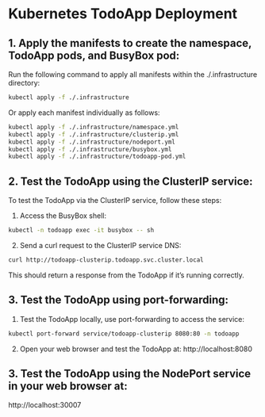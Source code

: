 # Kubernetes TodoApp Deployment

## 1. Apply the manifests to create the namespace, TodoApp pods, and BusyBox pod:

Run the following command to apply all manifests within the ./.infrastructure directory:
```bash
kubectl apply -f ./.infrastructure
```

Or apply each manifest individually as follows:
```bash
kubectl apply -f ./.infrastructure/namespace.yml
kubectl apply -f ./.infrastructure/clusterip.yml
kubectl apply -f ./.infrastructure/nodeport.yml
kubectl apply -f ./.infrastructure/busybox.yml
kubectl apply -f ./.infrastructure/todoapp-pod.yml
```

## 2. Test the TodoApp using the ClusterIP service:

To test the TodoApp via the ClusterIP service, follow these steps:

1. Access the BusyBox shell:
```bash
kubectl -n todoapp exec -it busybox -- sh
```

2. Send a curl request to the ClusterIP service DNS:
```bash
curl http://todoapp-clusterip.todoapp.svc.cluster.local
```
This should return a response from the TodoApp if it’s running correctly.

## 3. Test the TodoApp using port-forwarding:

1. Test the TodoApp locally, use port-forwarding to access the service:
```bash
kubectl port-forward service/todoapp-clusterip 8080:80 -n todoapp
```

2. Open your web browser and test the TodoApp at:
http://localhost:8080

## 3. Test the TodoApp using the NodePort service in your web browser at:

http://localhost:30007
